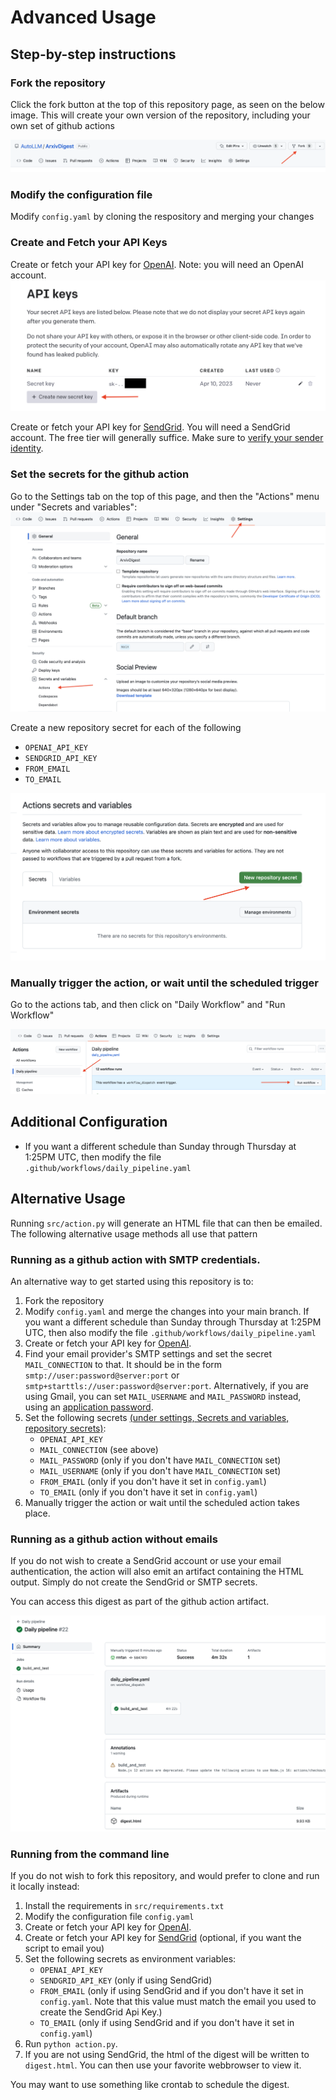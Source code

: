# Advanced Usage

## Step-by-step instructions

### Fork the repository

Click the fork button at the top of this repository page, as seen on the below image. This will create your own version of the repository, including your own set of github actions

![fork](./readme_images/fork.png)

### Modify the configuration file

Modify `config.yaml` by cloning the respository and merging your changes

### Create and Fetch your API Keys 

Create or fetch your API key for [OpenAI](https://platform.openai.com/account/api-keys). Note: you will need an OpenAI account.
![fork](./readme_images/openai.png)

Create or fetch your API key for [SendGrid](https://app.SendGrid.com/settings/api_keys). You will need a SendGrid account. The free tier will generally suffice. Make sure to [verify your sender identity](https://docs.sendgrid.com/for-developers/sending-email/sender-identity).

### Set the secrets for the github action

Go to the Settings tab on the top of this page, and then the "Actions" menu under "Secrets and variables":
![settings](./readme_images/settings.png)

Create a new repository secret for each of the following
- `OPENAI_API_KEY`
- `SENDGRID_API_KEY`
- `FROM_EMAIL`
- `TO_EMAIL`

![secret](./readme_images/secrets.png)

### Manually trigger the action, or wait until the scheduled trigger

Go to the actions tab, and then click on "Daily Workflow" and "Run Workflow"

![trigger](./readme_images/trigger.png)

## Additional Configuration

- If you want a different schedule than Sunday through Thursday at 1:25PM UTC, then modify the file `.github/workflows/daily_pipeline.yaml` 


## Alternative Usage

Running `src/action.py` will generate an HTML file that can then be emailed. The following alternative usage methods all use that pattern

### Running as a github action with SMTP credentials.

An alternative way to get started using this repository is to:

1. Fork the repository
2. Modify `config.yaml` and merge the changes into your main branch. If you want a different schedule than Sunday through Thursday at 1:25PM UTC, then also modify the file `.github/workflows/daily_pipeline.yaml`
3. Create or fetch your API key for [OpenAI](https://platform.openai.com/account/api-keys).
4. Find your email provider's SMTP settings and set the secret `MAIL_CONNECTION` to that. It should be in the form `smtp://user:password@server:port` or `smtp+starttls://user:password@server:port`. Alternatively, if you are using Gmail, you can set `MAIL_USERNAME` and `MAIL_PASSWORD` instead, using an [application password](https://support.google.com/accounts/answer/185833).
5. Set the following secrets [(under settings, Secrets and variables, repository secrets)](https://docs.github.com/en/actions/security-guides/encrypted-secrets#creating-encrypted-secrets-for-a-repository):
   - `OPENAI_API_KEY`
   - `MAIL_CONNECTION` (see above)
   - `MAIL_PASSWORD` (only if you don't have `MAIL_CONNECTION` set)
   - `MAIL_USERNAME` (only if you don't have `MAIL_CONNECTION` set)
   - `FROM_EMAIL` (only if you don't have it set in `config.yaml`)
   - `TO_EMAIL` (only if you don't have it set in `config.yaml`)
6. Manually trigger the action or wait until the scheduled action takes place.

### Running as a github action without emails 

If you do not wish to create a SendGrid account or use your email authentication, the action will also emit an artifact containing the HTML output. Simply do not create the SendGrid or SMTP secrets.

You can access this digest as part of the github action artifact.

![artifact](./readme_images/artifact.png)

### Running from the command line

If you do not wish to fork this repository, and would prefer to clone and run it locally instead:

1. Install the requirements in `src/requirements.txt`
2. Modify the configuration file `config.yaml`
3. Create or fetch your API key for [OpenAI](https://platform.openai.com/account/api-keys).
4. Create or fetch your API key for [SendGrid](https://app.SendGrid.com/settings/api_keys) (optional, if you want the script to email you)
5. Set the following secrets as environment variables: 
   - `OPENAI_API_KEY`
   - `SENDGRID_API_KEY` (only if using SendGrid)
   - `FROM_EMAIL` (only if using SendGrid and if you don't have it set in `config.yaml`. Note that this value must match the email you used to create the SendGrid Api Key.)
   - `TO_EMAIL` (only if using SendGrid and if you don't have it set in `config.yaml`)
6. Run `python action.py`.
7. If you are not using SendGrid, the html of the digest will be written to `digest.html`. You can then use your favorite webbrowser to view it.

You may want to use something like crontab to schedule the digest.
